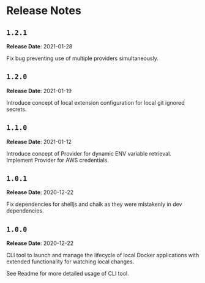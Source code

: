 # Release Notes

## `1.2.1`

**Release Date**: 2021-01-28

Fix bug preventing use of multiple providers simultaneously.

## `1.2.0`

**Release Date**: 2021-01-19

Introduce concept of local extension configuration for local git ignored secrets.

## `1.1.0`

**Release Date**: 2021-01-12

Introduce concept of Provider for dynamic ENV variable retrieval. Implement Provider for AWS credentials.

## `1.0.1`

**Release Date**: 2020-12-22

Fix dependencies for shelljs and chalk as they were mistakenly in dev dependencies.

## `1.0.0`

**Release Date**: 2020-12-22

CLI tool to launch and manage the lifecycle of local Docker applications with extended functionality for watching local changes.

See Readme for more detailed usage of CLI tool.